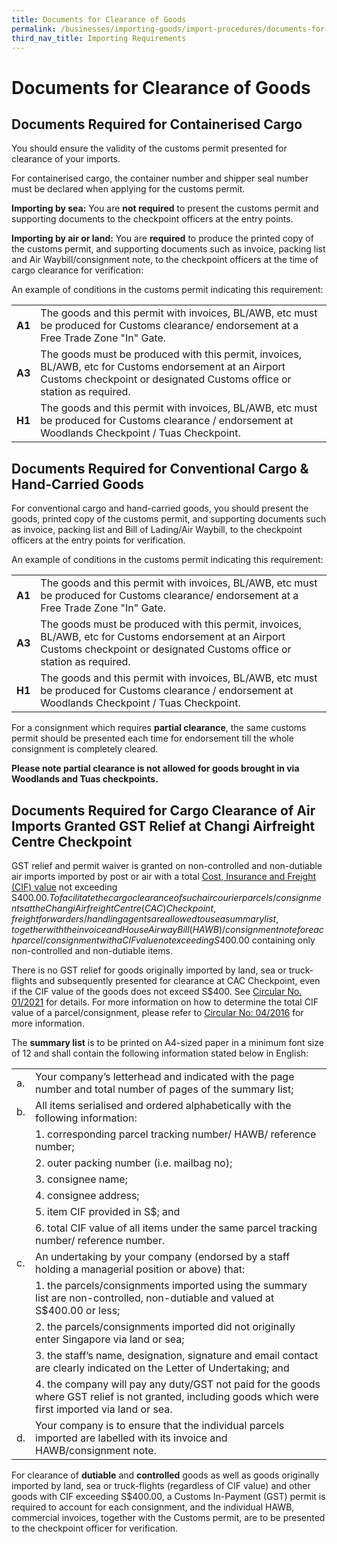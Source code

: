 ```yaml
---
title: Documents for Clearance of Goods
permalink: /businesses/importing-goods/import-procedures/documents-for-clearance-of-goods
third_nav_title: Importing Requirements
---
```


# Documents for Clearance of Goods

## Documents Required for Containerised Cargo

You should ensure the validity of the customs permit presented for clearance of your imports.

For containerised cargo, the container number and shipper seal number must be declared when applying for the customs permit.

**Importing by sea:** You are **not required** to present the customs permit and supporting documents to the checkpoint officers at the entry points.

**Importing by air or land:** You are **required** to produce the printed copy of the customs permit, and supporting documents such as invoice, packing list and Air Waybill/consignment note, to the checkpoint officers at the time of cargo clearance for verification:

An example of conditions in the customs permit indicating this requirement:

|  |  |
|--|--|
| **A1** |The goods and this permit with invoices, BL/AWB, etc must be produced for Customs clearance/ endorsement at a Free Trade Zone "In" Gate.|
|**A3**| The goods must be produced with this permit, invoices, BL/AWB, etc for Customs endorsement at an Airport Customs checkpoint or designated Customs office or station as required.|
|**H1**| The goods and this permit with invoices, BL/AWB, etc must be produced for Customs clearance / endorsement at Woodlands Checkpoint / Tuas Checkpoint.|

## Documents Required for Conventional Cargo & Hand-Carried Goods

For conventional cargo and hand-carried goods, you should present the goods, printed copy of the customs permit, and supporting documents such as invoice, packing list and Bill of Lading/Air Waybill, to the checkpoint officers at the entry points for verification.

An example of conditions in the customs permit indicating this requirement:

|  |  |
|--|--|
| **A1** |The goods and this permit with invoices, BL/AWB, etc must be produced for Customs clearance/ endorsement at a Free Trade Zone "In" Gate.
| **A3** |The goods must be produced with this permit, invoices, BL/AWB, etc for Customs endorsement at an Airport Customs checkpoint or designated Customs office or station as required.
| **H1** | The goods and this permit with invoices, BL/AWB, etc must be produced for Customs clearance / endorsement at Woodlands Checkpoint / Tuas Checkpoint.|

For a consignment which requires **partial clearance**, the same customs permit should be presented each time for endorsement till the whole consignment is completely cleared.

**Please note partial clearance is not allowed for goods brought in via Woodlands and Tuas checkpoints.**

## Documents Required for Cargo Clearance of Air Imports Granted GST Relief at Changi Airfreight Centre Checkpoint

GST relief and permit waiver is granted on non-controlled and non-dutiable air imports imported by post or air with a total [Cost, Insurance and Freight (CIF) value](/businesses/valuation-duties-taxes-fees/establishing-customs-value-for-imports) not exceeding S$400.00. To facilitate the cargo clearance of such air courier parcels/consignments at the Changi Airfreight Centre (CAC) Checkpoint, freight forwarders/handling agents are allowed to use a summary list, together with the invoice and House Airway Bill (HAWB)/consignment note for each parcel/consignment with a CIF value not exceeding S$400.00 containing only non-controlled and non-dutiable items.  

There is no GST relief for goods originally imported by land, sea or truck-flights and subsequently presented for clearance at CAC Checkpoint, even if the CIF value of the goods does not exceed S$400.  See [Circular No. 01/2021](/news-and-media/circulars/2021-01-15-Circular012021.pdf) for details.  For more information on how to determine the total CIF value of a parcel/consignment, please refer to [Circular No: 04/2016](/news-and-media/circulars/2016-03-16-Circular042016.pdf) for more information.

The **summary list** is to be printed on A4-sized paper in a minimum font size of 12 and shall contain the following information stated below in English:

|  |  | 
|--|--|
| a. | Your company’s letterhead and indicated with the page number and total number of pages of the summary list;|
| b. | All items serialised and ordered alphabetically with the following information:|
|   | 1. corresponding parcel tracking number/ HAWB/ reference number;|
|   | 2. outer packing number (i.e. mailbag no);|
|   | 3. consignee name;|
|   | 4. consignee address;|
|   | 5. item CIF provided in S$; and |
|   | 6. total CIF value of all items under the same parcel tracking number/ reference number.|
|c. | An undertaking by your company (endorsed by a staff holding a managerial position or above) that:
|   | 1. the parcels/consignments imported using the summary list are non-controlled, non-dutiable and valued at S$400.00 or less;|
|   | 2. the parcels/consignments imported did not originally enter Singapore via land or sea;|
|   | 3. the staff’s name, designation, signature and email contact are clearly indicated on the Letter of Undertaking; and|
|   | 4. the company will pay any duty/GST not paid for the goods where GST relief is not granted, including goods which were first imported via land or sea.
| d. | Your company is to ensure that the individual parcels imported are labelled with its invoice and HAWB/consignment note.|

For clearance of **dutiable** and **controlled** goods as well as goods originally imported by land, sea or truck-flights (regardless of CIF value) and other goods with CIF exceeding S$400.00, a Customs In-Payment (GST) permit is required to account for each consignment, and the individual HAWB, commercial invoices, together with the Customs permit, are to be presented to the checkpoint officer for verification.
